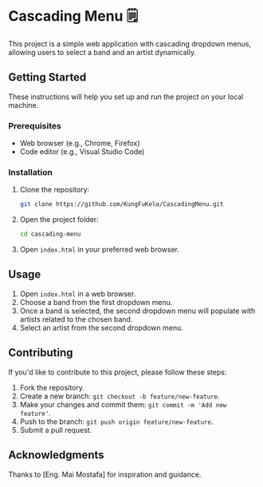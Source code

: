 # Cascading Menu 🗒️

This project is a simple web application with cascading dropdown menus, allowing users to select a band and an artist dynamically.

## Getting Started

These instructions will help you set up and run the project on your local machine.

### Prerequisites

- Web browser (e.g., Chrome, Firefox)
- Code editor (e.g., Visual Studio Code)

### Installation

1. Clone the repository:

    ```bash
    git clone https://github.com/KungFuKelo/CascadingMenu.git
    ```

2. Open the project folder:

    ```bash
    cd cascading-menu
    ```

3. Open `index.html` in your preferred web browser.

## Usage

1. Open `index.html` in a web browser.
2. Choose a band from the first dropdown menu.
3. Once a band is selected, the second dropdown menu will populate with artists related to the chosen band.
4. Select an artist from the second dropdown menu.

## Contributing

If you'd like to contribute to this project, please follow these steps:

1. Fork the repository.
2. Create a new branch: `git checkout -b feature/new-feature`.
3. Make your changes and commit them: `git commit -m 'Add new feature'`.
4. Push to the branch: `git push origin feature/new-feature`.
5. Submit a pull request.


## Acknowledgments

Thanks to [Eng. Mai Mostafa] for inspiration and guidance.

